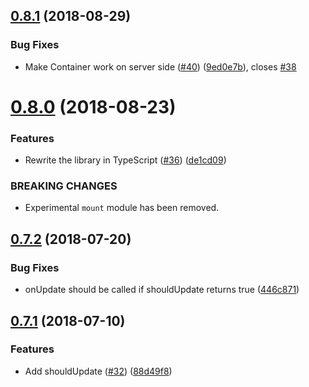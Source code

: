 <a name="0.8.1"></a>
## [0.8.1](https://github.com/diegohaz/constate/compare/v0.8.0...v0.8.1) (2018-08-29)


### Bug Fixes

* Make Container work on server side ([#40](https://github.com/diegohaz/constate/issues/40)) ([9ed0e7b](https://github.com/diegohaz/constate/commit/9ed0e7b)), closes [#38](https://github.com/diegohaz/constate/issues/38)



<a name="0.8.0"></a>
# [0.8.0](https://github.com/diegohaz/constate/compare/v0.7.2...v0.8.0) (2018-08-23)


### Features

* Rewrite the library in TypeScript ([#36](https://github.com/diegohaz/constate/issues/36)) ([de1cd09](https://github.com/diegohaz/constate/commit/de1cd09))


### BREAKING CHANGES

* Experimental `mount` module has been removed.



<a name="0.7.2"></a>
## [0.7.2](https://github.com/diegohaz/constate/compare/v0.7.1...v0.7.2) (2018-07-20)


### Bug Fixes

* onUpdate should be called if shouldUpdate returns true ([446c871](https://github.com/diegohaz/constate/commit/446c871))



<a name="0.7.1"></a>
## [0.7.1](https://github.com/diegohaz/constate/compare/v0.7.0...v0.7.1) (2018-07-10)


### Features

* Add shouldUpdate ([#32](https://github.com/diegohaz/constate/issues/32)) ([88d49f8](https://github.com/diegohaz/constate/commit/88d49f8))




